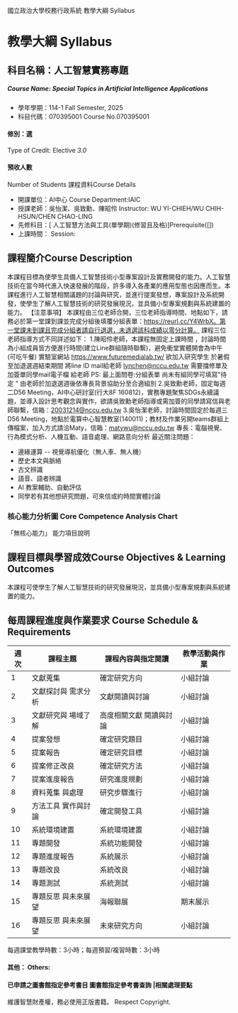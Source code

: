 國立政治大學校務行政系統 教學大綱 Syllabus
# 教學大綱 Syllabus
##  科目名稱：人工智慧實務專題
#####  Course Name: Special Topics in Artificial Intelligence Applications
  * 學年學期：114-1 Fall Semester, 2025 
  * 科目代碼：070395001 Course No.070395001
#### 修別：選
Type of Credit: Elective 
_3.0_
#### 預收人數
Number of Students
課程資料Course Details
  * 開課單位：AI中心 Course Department:IAIC 
  * 授課老師：吳怡潔、吳致勳、陳昭伶 Instructor: WU YI-CHIEH/WU CHIH-HSUN/CHEN CHAO-LING 
  * 先修科目：[ 人工智慧方法與工具(單學期)(修習且及格)]Prerequisite([])
  * 上課時間： Session: 
##  課程簡介Course Description
本課程目標為使學生具備人工智慧技術小型專案設計及實務開發的能力。人工智慧技術在當今時代進入快速發展的階段，許多導入各產業的應用型態也因應而生。本課程進行人工智慧相關議題的討論與研究，並進行提案發想，專案設計及系統開發，使學生了解人工智慧技術的研究發展現況，並具備小型專案規劃與系統建置的能力。
【注意事項】 本課程由三位老師合開，三位老師指導時間、地點如下，請務必於第一堂課到課並完成分組後填覆分組表單：https://reurl.cc/Y4WrbX。第一堂課未到課且完成分組者請自行退選，未退選該科成績以零分計算。
課程三位老師指導方式不同詳述如下：
1.陳昭伶老師，本課程無固定上課時間 ，討論時間為小組成員皆方便進行時間(建立Line群組隨時聯繫)，避免衝堂實體開會為中午(可吃午餐)
實驗室網站 https://www.futuremedialab.tw/
欲加入研究學生 於暑假至加退選週結束期間 將line ID mail給老師 lynchen@nccu.edu.tw 
需要擋修單及加簽單同學mail電子檔 給老師 
PS: 最上面問卷:分組表單 尚未有組同學可填寫"待定 " 由老師於加退選週後依專長背景協助分至合適組別
2.吳致勳老師，固定每週二D56 Meeting，AI中心研討室(行大8F 160812)，實務專題聚焦SDGs永續議題，並導入設計思考觀念與實作，欲請吳致勳老師指導或需加簽的同學請寫信與老師聯繫，信箱：20031214@nccu.edu.tw
3.吳怡潔老師，討論時間固定於每週三D56 Meeting，地點於電算中心智慧教室(140011)；教材及作業另開teams群組上傳檔案，加入方式請洽Maty，信箱：matywu@nccu.edu.tw
專長：電腦視覺、行為模式分析、人機互動、語音處理、網路意向分析
最近關注問題：
  * 邊緣運算 -- 視覺導航優化（無人車、無人機）
  * 歷史本文與脈絡
  * 古文辨識
  * 語音、語者辨識
  * AI 教案輔助、自動評估
  * 同學若有其他想研究問題，可來信或約時間實體討論
###  核心能力分析圖 Core Competence Analysis Chart
「無核心能力」 
能力項目說明
##  課程目標與學習成效Course Objectives & Learning Outcomes 
本課程可使學生了解人工智慧技術的研究發展現況，並具備小型專案規劃與系統建置的能力。
##  每周課程進度與作業要求 Course Schedule & Requirements
週次 |  課程主題 |  課程內容與指定閱讀 |  教學活動與作業  
---|---|---|---  
1 |  文獻蒐集 |  確定研究方向 |  小組討論  
2 |  文獻探討與 需求分析 |  文獻閱讀與討論 |  小組討論  
3 |  文獻研究與 場域了解 |  高度相關文獻 閱讀與討論 |  小組討論  
4 |  提案發想 |  確定研究題目 |  小組討論  
5 |  提案報告 |  確定研究目標 |  小組討論  
6 |  提案修正改良 |  確定研究方法 |  小組討論  
7 |  提案進度報告 |  研究進度規劃 |  小組討論  
8 |  資料蒐集 與處理 |  研究步驟進行 |  小組討論  
9 |  方法工具 實作與討論 |  確定開發工具 |  小組討論  
10 |  系統環境建置 |  系統環境建置 |  小組討論  
11 |  專題開發 |  系統功能開發 |  小組討論  
12 |  專題進度報告 |  系統展示 |  小組討論  
13 |  專題改良 |  系統改良 |  小組討論  
14 |  專題測試 |  系統測試 |  小組討論  
15 |  專題反思 與未來展望 |  海報聯展 | 期末展示  
16 |  專題反思 與未來展望 |  未來研究方向 | 小組討論  
每週課堂教學時數：3小時；每週預習/複習時數：3小時
####  其他： Others:
####  已申請之圖書館指定參考書目  圖書館指定參考書查詢 |相關處理要點
維護智慧財產權，務必使用正版書籍。 Respect Copyright.